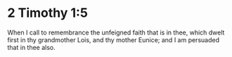 # 2 Timothy 1:5

When I call to remembrance the unfeigned faith that is in thee, which dwelt first in thy grandmother Lois, and thy mother Eunice; and I am persuaded that in thee also.